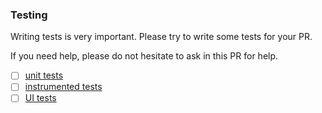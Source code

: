 ### Testing 
Writing tests is very important. Please try to write some tests for your PR. 

If you need help, please do not hesitate to ask in this PR for help.

- [ ] [unit tests](https://github.com/nextcloud/android/blob/master/CONTRIBUTING.md#unit-tests)
- [ ] [instrumented tests](https://github.com/nextcloud/android/blob/master/CONTRIBUTING.md#instrumented-tests)
- [ ] [UI tests](https://github.com/nextcloud/android/blob/master/CONTRIBUTING.md#ui-tests)
